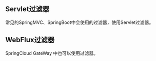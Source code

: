

## Servlet过滤器
常见的SpringMVC、SpringBoot中会使用的过滤器，使用Servlet过滤器。


## WebFlux过滤器
SpringCloud GateWay 中也可以使用过滤器。


